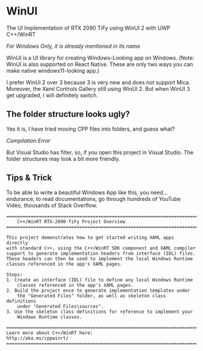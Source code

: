# WinUI

The UI Implementation of RTX 2090 TiFy using WinUI 2 with UWP C++/WinRT

*For Windows Only, it is already mentioned in its name*

WinUI is a UI library for creating Windows-Looking app on Windows. (Note: WinUI is also supported on React Native. These are only two ways you can make native windows11-looking app.)

I prefer WinUi 2 over 3 because 3 is very new and does not support Mica. Moreover, the Xaml Controls Gallery still using WinUI 2. But when WinUI 3 get upgraded, I will definitely switch.

## The folder structure looks ugly?

Yes it is, I have tried moving CPP files into folders, and guess what?

*Compilation Error*

But Visual Studio has filter, so, if you open this project in Visual Studio.
The folder structures may look a bit more friendly.

## Tips & Trick

To be able to write a beautiful Windows App like this, you need... endurance,
to read documentations, go through hundreds of YouTube Video, thousands of Stack Overflow.

```
========================================================================
    C++/WinRT RTX-2090-TiFy Project Overview
========================================================================

This project demonstrates how to get started writing XAML apps directly
with standard C++, using the C++/WinRT SDK component and XAML compiler 
support to generate implementation headers from interface (IDL) files.
These headers can then be used to implement the local Windows Runtime 
classes referenced in the app's XAML pages.

Steps:
1. Create an interface (IDL) file to define any local Windows Runtime 
    classes referenced in the app's XAML pages.
2. Build the project once to generate implementation templates under 
    the "Generated Files" folder, as well as skeleton class definitions 
    under "Generated Files\sources".  
3. Use the skeleton class definitions for reference to implement your
    Windows Runtime classes.

========================================================================
Learn more about C++/WinRT here:
http://aka.ms/cppwinrt/
========================================================================
```
